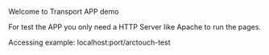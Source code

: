 Welcome to Transport APP demo

For test the APP you only need a HTTP Server like Apache to run the pages.

Accessing example: localhost:port/arctouch-test
